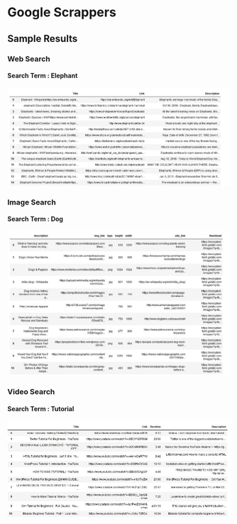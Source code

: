 # Google Scrappers

## Sample Results

### Web Search
#### Search Term : Elephant
![web search result](images/websearch.jpg)

### Image Search
#### Search Term : Dog
![web search result](images/imagesearch.jpg)


### Video Search
#### Search Term : Tutorial
![web search result](images/videosearch.jpg)
